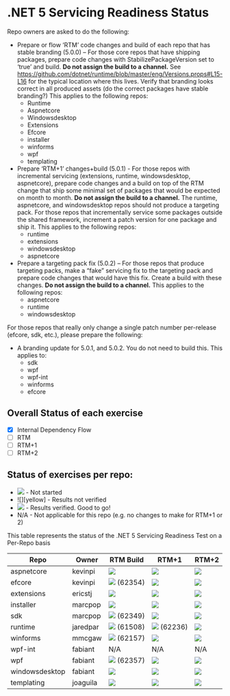 # .NET 5 Servicing Readiness Status

Repo owners are asked to do the following:

- Prepare or flow ‘RTM’ code changes and build of each repo that has stable branding (5.0.0) – For those core repos that have shipping packages, prepare code changes with StabilizePackageVersion set to ‘true’ and build. **Do not assign the build to a channel.** See https://github.com/dotnet/runtime/blob/master/eng/Versions.props#L15-L16 for the typical location where this lives. Verify that branding looks correct in all produced assets (do the correct packages have stable branding?) This applies to the following repos:
  - Runtime
  - Aspnetcore
  - Windowsdesktop
  - Extensions
  - Efcore
  - installer
  - winforms
  - wpf
  - templating
- Prepare ‘RTM+1’ changes+build (5.0.1) - For those repos with incremental servicing (extensions, runtime, windowsdesktop, aspnetcore), prepare code changes and a build on top of the RTM change that ship some minimal set of packages that would be expected on month to month. **Do not assign the build to a channel.** The runtime, aspnetcore, and windowsdesktop repos should not produce a targeting pack. For those repos that incrementally service some packages outside the shared framework, increment a patch version for one package and ship it. This applies to the following repos:
  - runtime
  - extensions
  - windowsdesktop
  - aspnetcore
- Prepare a targeting pack fix (5.0.2) – For those repos that produce targeting packs, make a “fake” servicing fix to the targeting pack and prepare code changes that would have this fix. Create a build with these changes. **Do not assign the build to a channel.** This applies to the following repos:
  - aspnetcore
  - runtime
  - windowsdesktop

For those repos that really only change a single patch number per-release (efcore, sdk, etc.), please prepare the following:
- A branding update for 5.0.1, and 5.0.2. You do not need to build this. This applies to:
  - sdk
  - wpf
  - wpf-int
  - winforms
  - efcore

## Overall Status of each exercise
- [X] Internal Dependency Flow
- [ ] RTM
- [ ] RTM+1
- [ ] RTM+2

## Status of exercises per repo:
- ![][red] - Not started
- ![][yellow] - Results not verified
- ![][green] - Results verified. Good to go!
- N/A - Not applicable for this repo (e.g. no changes to make for RTM+1 or 2)

This table represents the status of the .NET 5 Servicing Readiness Test on a Per-Repo basis

| Repo               | Owner    | RTM Build           | RTM+1               | RTM+2               |
| ------------------ | -------- | ------------------- | ------------------- | ------------------- |
| aspnetcore         | kevinpi  | ![][red]            | ![][red]            | ![][red]            |
| efcore             | kevinpi  | ![][green] (62354)  | ![][red]            | ![][red]            |
| extensions         | ericstj  | ![][red]            | ![][red]            | ![][red]            |
| installer          | marcpop  | ![][red]            | ![][red]            | ![][red]            |
| sdk                | marcpop  | ![][yell]  (62349)  | ![][red]            | ![][red]            |
| runtime            | jaredpar | ![][green] (61508)  | ![][green] (62236)  | ![][red]            |
| winforms           | mmcgaw   | ![][green] (62157)  | ![][red]            | ![][red]            |
| wpf-int            | fabiant  | N/A                 | N/A                 | N/A                 |
| wpf                | fabiant  | ![][green] (62357)  | ![][red]            | ![][red]            |
| windowsdesktop     | fabiant  | ![][red]            | ![][red]            | ![][red]            |
| templating         | joaguila | ![][green]          | ![][red]            | ![][red]            |

[red]: https://individual.icons-land.com/IconsPreview/Sport/PNG/16x16/Ball_Red.png
[green]: https://individual.icons-land.com/IconsPreview/Sport/PNG/16x16/Ball_Green.png
[yell]: https://individual.icons-land.com/IconsPreview/Sport/PNG/16x16/Ball_Yellow.png
